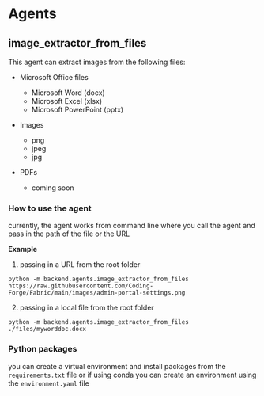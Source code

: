 # Agents

## image_extractor_from_files  

This agent can extract images from the following files:
- Microsoft Office files
    - Microsoft Word (docx)  
    - Microsoft Excel (xlsx)
    - Microsoft PowerPoint (pptx)   

- Images
    - png
    - jpeg
    - jpg

- PDFs
    - coming soon


### How to use the agent  

currently, the agent works from command line where you call the agent and pass in the path of the file or the URL

**Example**
1. passing in a URL from the root folder 
```text
python -m backend.agents.image_extractor_from_files https://raw.githubusercontent.com/Coding-Forge/Fabric/main/images/admin-portal-settings.png
```
2. passing in a local file from the root folder
```text
python -m backend.agents.image_extractor_from_files ./files/myworddoc.docx
```

### Python packages
you can create a virtual environment and install packages from the `requirements.txt` file or if using conda you can create an environment using the `environment.yaml` file